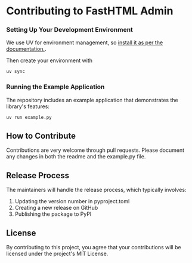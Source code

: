 # Contributing to FastHTML Admin

### Setting Up Your Development Environment

We use UV for environment management, so [install it as per the documentation.](https://docs.astral.sh/uv/). 

Then create your environment with 

```bash
uv sync
```

### Running the Example Application

The repository includes an example application that demonstrates the library's features:

```bash
uv run example.py
```

## How to Contribute

Contributions are very welcome through pull requests. Please document any changes in both the readme and the example.py file.

## Release Process

The maintainers will handle the release process, which typically involves:

1. Updating the version number in pyproject.toml
2. Creating a new release on GitHub
3. Publishing the package to PyPI

## License

By contributing to this project, you agree that your contributions will be licensed under the project's MIT License.
